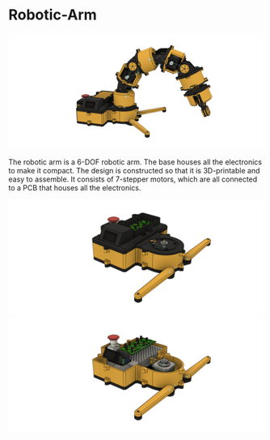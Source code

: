# Robotic-Arm

<p align="center">
  <img src="Images/Assembly.png">
</p>

The robotic arm is a 6-DOF robotic arm. The base houses all the electronics to make it compact. The design is constructed so that it is 3D-printable and easy to assemble. It consists of 7-stepper motors, which are all connected to a PCB that houses all the electronics. 

![Base](Images/Base.png) ![Base Open](Images/BaseLidOff.png)

